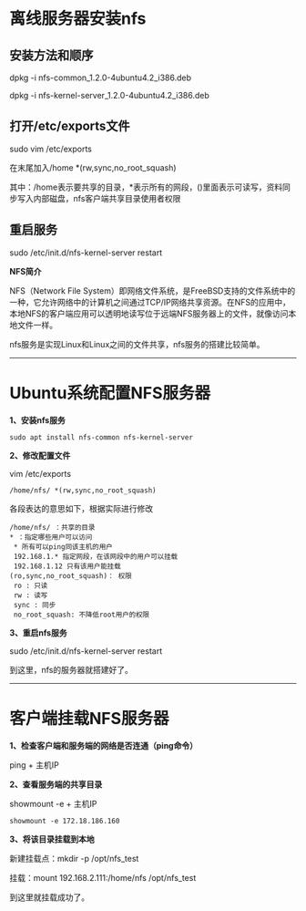 # 离线服务器安装nfs

## 安装方法和顺序

dpkg -i nfs-common_1.2.0-4ubuntu4.2_i386.deb

dpkg -i nfs-kernel-server_1.2.0-4ubuntu4.2_i386.deb

## 打开/etc/exports文件

sudo vim /etc/exports

在末尾加入/home *(rw,sync,no_root_squash)

其中：/home表示要共享的目录，*表示所有的网段，()里面表示可读写，资料同步写入内部磁盘，nfs客户端共享目录使用者权限

## 重启服务

sudo /etc/init.d/nfs-kernel-server restart

 

 **NFS简介**

NFS（Network File System）即网络文件系统，是FreeBSD支持的文件系统中的一种，它允许网络中的计算机之间通过TCP/IP网络共享资源。在NFS的应用中，本地NFS的客户端应用可以透明地读写位于远端NFS服务器上的文件，就像访问本地文件一样。

nfs服务是实现Linux和Linux之间的文件共享，nfs服务的搭建比较简单。

------

# **Ubuntu系统配置NFS服务器**

**1、安装nfs服务**

```
sudo apt install nfs-common nfs-kernel-server
```

**2、修改配置文件**

vim /etc/exports

```
/home/nfs/ *(rw,sync,no_root_squash)
```

各段表达的意思如下，根据实际进行修改

```
/home/nfs/ ：共享的目录
* ：指定哪些用户可以访问
 * 所有可以ping同该主机的用户
 192.168.1.* 指定网段，在该网段中的用户可以挂载
 192.168.1.12 只有该用户能挂载
(ro,sync,no_root_squash)： 权限
 ro : 只读
 rw : 读写
 sync : 同步
 no_root_squash: 不降低root用户的权限
```

**3、重启nfs服务**

sudo /etc/init.d/nfs-kernel-server restart

到这里，nfs的服务器就搭建好了。

------

# 客户端挂载NFS服务器

**1、检查客户端和服务端的网络是否连通（ping命令）**

ping + 主机IP

**2、查看服务端的共享目录**

showmount -e + 主机IP

```
showmount -e 172.18.186.160
```

**3、将该目录挂载到本地**

新建挂载点：mkdir -p /opt/nfs_test

挂载：mount 192.168.2.111:/home/nfs /opt/nfs_test

到这里就挂载成功了。

 